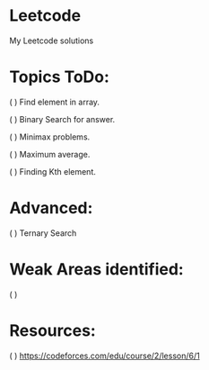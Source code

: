 # Leetcode
 My Leetcode solutions
 
# Topics ToDo:
 ( ) Find element in array.
 
 ( ) Binary Search for answer. 
 
 ( ) Minimax problems. 
 
 ( ) Maximum average. 
 
 ( ) Finding Kth element. 

 # Advanced:

 ( ) Ternary Search
 
 
# Weak Areas identified:
 ( ) 


# Resources:
 ( ) https://codeforces.com/edu/course/2/lesson/6/1
 
 
